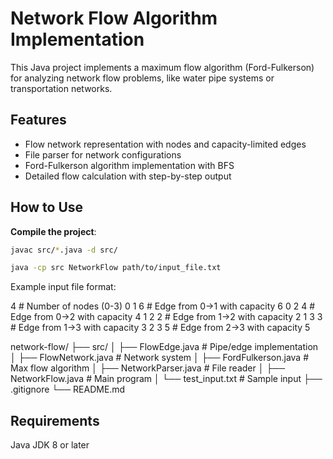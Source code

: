 # Network Flow Algorithm Implementation

This Java project implements a maximum flow algorithm (Ford-Fulkerson) for analyzing network flow problems, like water pipe systems or transportation networks.

## Features

- Flow network representation with nodes and capacity-limited edges
- File parser for network configurations
- Ford-Fulkerson algorithm implementation with BFS
- Detailed flow calculation with step-by-step output

## How to Use

 **Compile the project**:
   ```bash
   javac src/*.java -d src/

   java -cp src NetworkFlow path/to/input_file.txt
```

Example input file format:

4       # Number of nodes (0-3)
0 1 6   # Edge from 0→1 with capacity 6
0 2 4   # Edge from 0→2 with capacity 4
1 2 2   # Edge from 1→2 with capacity 2
1 3 3   # Edge from 1→3 with capacity 3
2 3 5   # Edge from 2→3 with capacity 5


network-flow/
├── src/
│   ├── FlowEdge.java       # Pipe/edge implementation
│   ├── FlowNetwork.java    # Network system
│   ├── FordFulkerson.java  # Max flow algorithm
│   ├── NetworkParser.java  # File reader
│   ├── NetworkFlow.java    # Main program
│   └── test_input.txt     # Sample input
├── .gitignore
└── README.md

## Requirements

Java JDK 8 or later